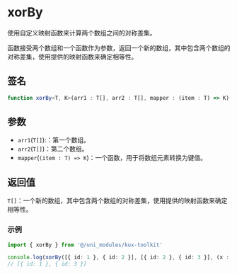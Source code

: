 # xorBy <Badge type="tip" text="^1.0.1" />

使用自定义映射函数来计算两个数组之间的对称差集。

函数接受两个数组和一个函数作为参数，返回一个新的数组，其中包含两个数组的对称差集，使用提供的映射函数来确定相等性。

## 签名

```ts
function xorBy<T, K>(arr1 : T[], arr2 : T[], mapper : (item : T) => K) : T[]
```

## 参数

- `arr1`(`T[]`):：第一个数组。
- `arr2`(`T[]`)：第二个数组。
- `mapper`(`(item : T) => K`)：一个函数，用于将数组元素转换为键值。

## 返回值

`T[]`：一个新的数组，其中包含两个数组的对称差集，使用提供的映射函数来确定相等性。

### 示例

```ts
import { xorBy } from '@/uni_modules/kux-toolkit'

console.log(xorBy([{ id: 1 }, { id: 2 }], [{ id: 2 }, { id: 3 }], (x : UTSJSONObject) : number => x['id'] as number));
// [{ id: 1 }, { id: 3 }]
```
